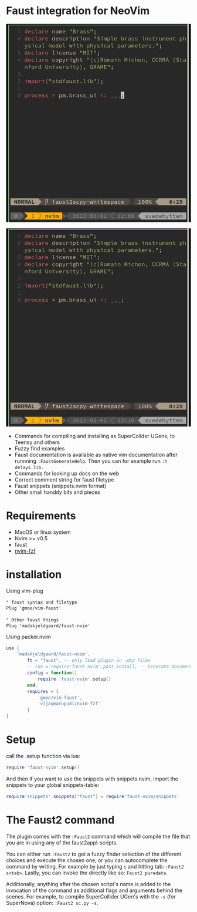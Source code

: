 # Faust integration for NeoVim

![assets/faust2.gif](assets/faust2.gif) 

![assets/examples.gif](assets/examples.gif) 

- Commands for compiling and installing as SuperCollder UGens, to Teensy and others
- Fuzzy find examples
- Faust documentation is available as native vim documentation after runnning `:FaustGenerateHelp`. Then you can for example run `:h delays.lib.`
- Commands for looking up docs on the web
- Correct comment string for faust filetype
- Faust snippets (snippets.nvim format)
- Other small handdy bits and pieces

# Requirements
- MacOS or linux system
- Nvim >= v0.5
- faust
- [nvim-fzf](https://github.com/vijaymarupudi/nvim-fzf)

# installation
Using vim-plug

```
" faust syntax and filetype
Plug 'gmoe/vim-faust'

" Other faust things
Plug 'madskjeldgaard/faust-nvim'
```

Using packer.nvim
```lua
use {
    'madskjeldgaard/faust-nvim',
        ft = "faust", -- only load plugin on .dsp files
		-- run = require'faust-nvim'.post_install, -- Generate documentation etc (currently doesn't work it seems)
        config = function()
            require 'faust-nvim'.setup()
        end,
        requires = {
			'gmoe/vim-faust',
			'vijaymarupudi/nvim-fzf'
		}
}
```

# Setup

call the .setup function via lua:
```lua
require 'faust-nvim'.setup()
```

And then if you want to use the snippets with snippets.nvim, import the snippets to your global snippets-table:

```lua
require'snippets'.snippets["faust"] = require'faust-nvim/snippets'
```

# The Faust2 command

The plugin comes with the `:Faust2` command which will compile the file that you are in using any of the faust2appl-scripts.

You can either run `:Faust2` to get a fuzzy finder selection of the different choices and execute the chosen one, or you can autocomplete the command by writing. For example by just typing `s` and hitting tab: `:Faust2 s<tab>`. Lastly, you can invoke the directly like so: `Faust2 puredata`.

Additionally, anything after the chosen script's name is added to the invocation of the command as additional flags and arguments behind the scenes. For example, to compile SuperCollider UGen's with the `-s` (for SuperNova) option: `:Faust2 sc.py -s`.
